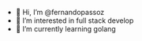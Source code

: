 - 👋 Hi, I’m @fernandopassoz
- 👀 I’m interested in full stack develop
- 🌱 I’m currently learning golang
<!--- - 💞️ I’m looking to collaborate on 
- 📫 How to reach me ...

<!---
fernandopassoz/fernandopassoz is a ✨ special ✨ repository because its `README.md` (this file) appears on your GitHub profile.
You can click the Preview link to take a look at your changes.
--->
